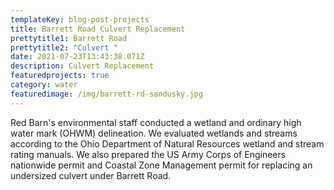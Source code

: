 ```yaml
---
templateKey: blog-post-projects
title: Barrett Road Culvert Replacement
prettytitle1: Barrett Road
prettytitle2: "Culvert "
date: 2021-07-23T13:43:38.071Z
description: Culvert Replacement
featuredprojects: true
category: water
featuredimage: /img/barrett-rd-sandusky.jpg
---
```

Red Barn's environmental staff conducted a wetland and ordinary high water mark (OHWM) delineation. We evaluated wetlands and streams according to the Ohio Department of Natural Resources wetland and stream rating manuals. We also prepared the US Army Corps of Engineers nationwide permit and Coastal Zone Management permit for replacing an undersized culvert under Barrett Road.